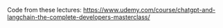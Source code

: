 Code from these lectures:
https://www.udemy.com/course/chatgpt-and-langchain-the-complete-developers-masterclass/